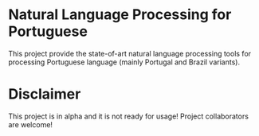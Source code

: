 # Natural Language Processing for Portuguese

This project provide the state-of-art natural language processing tools for processing Portuguese language (mainly Portugal and Brazil variants).

# Disclaimer

This project is in alpha and it is not ready for usage!
Project collaborators are welcome!
